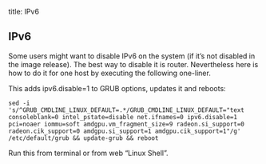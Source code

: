 title: IPv6

## IPv6
Some users might want to disable IPv6 on the system (if it’s not disabled in the image release). The best way to disable it is router. Nevertheless here is how to do it for one host by executing the following one-liner.

This adds ipv6.disable=1 to GRUB options, updates it and reboots:

`sed -i 's/^GRUB_CMDLINE_LINUX_DEFAULT=.*/GRUB_CMDLINE_LINUX_DEFAULT="text consoleblank=0 intel_pstate=disable net.ifnames=0 ipv6.disable=1 pci=noaer iommu=soft amdgpu.vm_fragment_size=9 radeon.si_support=0 radeon.cik_support=0 amdgpu.si_support=1 amdgpu.cik_support=1"/g' /etc/default/grub && update-grub && reboot`

Run this from terminal or from web “Linux Shell”.
